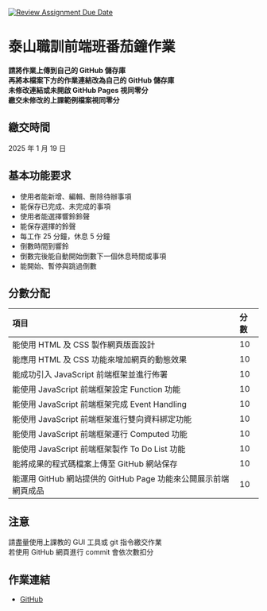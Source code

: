 [![Review Assignment Due Date](https://classroom.github.com/assets/deadline-readme-button-22041afd0340ce965d47ae6ef1cefeee28c7c493a6346c4f15d667ab976d596c.svg)](https://classroom.github.com/a/WUr5TOWh)

# 泰山職訓前端班番茄鐘作業

**請將作業上傳到自己的 GitHub 儲存庫**  
**再將本檔案下方的作業連結改為自己的 GitHub 儲存庫**  
**未修改連結或未開啟 GitHub Pages 視同零分**  
**繳交未修改的上課範例檔案視同零分**

## 繳交時間

2025 年 1 月 19 日

## 基本功能要求

- 使用者能新增、編輯、刪除待辦事項
- 能保存已完成、未完成的事項
- 使用者能選擇響鈴鈴聲
- 能保存選擇的鈴聲
- 每工作 25 分鐘，休息 5 分鐘
- 倒數時間到響鈴
- 倒數完後能自動開始倒數下一個休息時間或事項
- 能開始、暫停與跳過倒數

## 分數分配

| 項⽬                                                            | 分數 |
| :-------------------------------------------------------------- | :--- |
| 能使用 HTML 及 CSS 製作網頁版面設計                             | 10   |
| 能應用 HTML 及 CSS 功能來增加網頁的動態效果                     | 10   |
| 能成功引入 JavaScript 前端框架並進行佈署                        | 10   |
| 能使用 JavaScript 前端框架設定 Function 功能                    | 10   |
| 能使用 JavaScript 前端框架完成 Event Handling                   | 10   |
| 能使用 JavaScript 前端框架進行雙向資料綁定功能                  | 10   |
| 能使用 JavaScript 前端框架運行 Computed 功能                    | 10   |
| 能使用 JavaScript 前端框架製作 To Do List 功能                  | 10   |
| 能將成果的程式碼檔案上傳至 GitHub 網站保存                      | 10   |
| 能運用 GitHub 網站提供的 GitHub Page 功能來公開展示前端網頁成品 | 10   |

## 注意

請盡量使用上課教的 GUI 工具或 git 指令繳交作業  
若使用 GitHub 網頁進行 commit 會依次數扣分

## 作業連結

- [GitHub](https://github.com/BubbleGRN/pomodoro)
